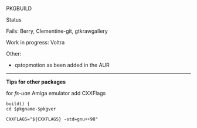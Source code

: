 PKGBUILD

Status

Fails: Berry, Clementine-git, gtkrawgallery


Work in progress: Voltra


Other:

* qstopmotion as been added in the AUR

***


**Tips for other packages**

for *fs-uae* Amiga emulator add CXXFlags

	build() {
	cd $pkgname-$pkgver
	
	CXXFLAGS="${CXXFLAGS} -std=gnu++98"

